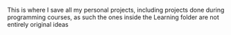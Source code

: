 This is where I save all my personal projects, including projects done during programming courses, as such the ones inside the Learning folder are not entirely original ideas
